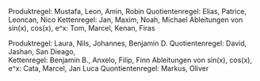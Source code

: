 
Produktregel: Mustafa, Leon, Amin, Robin
Quotientenregel: Elias, Patrice, Leoncan, Nico 
Kettenregel: Jan, Maxim, Noah, Michael
Ableitungen von sin(x), cos(x), e^x: Tom, Marcel, Kenan, Firas

Produktregel: Laura, Nils, Johannes, Benjamin D.
Quotientenregel: David, Jashan, San Dieago,     
Kettenregel: Benjamin B., Anxelo, Filip, Finn
Ableitungen von sin(x), cos(x), e^x: Cata, Marcel, Jan Luca
Quontientenregel: Markus, Oliver   


